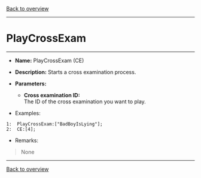 [Back to overview](index.md)

---
# PlayCrossExam
---
- **Name:** PlayCrossExam (CE)
- **Description:** Starts a cross examination process.
- **Parameters:**
  - **Cross examination ID:**  
    The ID of the cross examination you want to play.

- Examples:
```
1:  PlayCrossExam:["BadBoyIsLying"];
2:  CE:[4];
```

- Remarks:
> None

---
[Back to overview](index.md)
